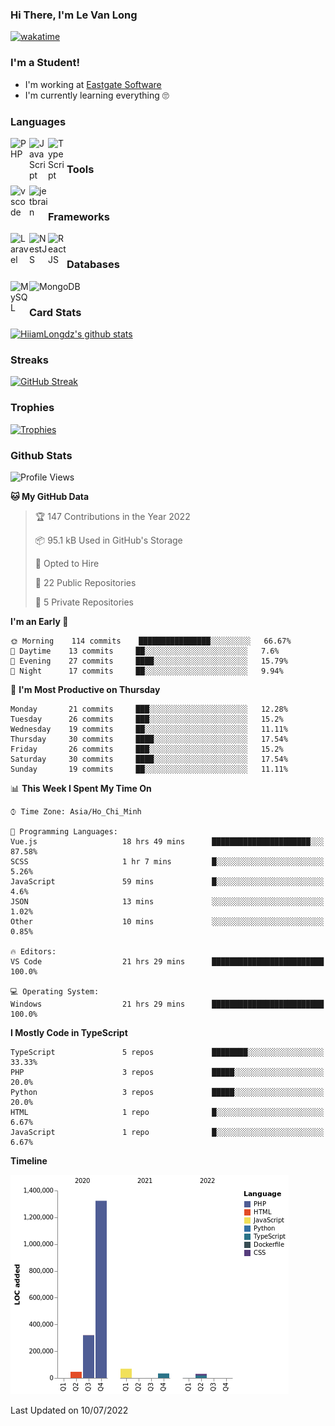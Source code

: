 ### Hi There, I'm Le Van Long 

[![wakatime](https://wakatime.com/badge/user/6843c55a-2a06-4fcd-8ddd-3f4718f8cf4d.svg)](https://wakatime.com/@6843c55a-2a06-4fcd-8ddd-3f4718f8cf4d)

### I'm a Student!
- I'm working at [Eastgate Software](https://eastgate-software.com/)
- I'm currently learning everything 🙄

### Languages
<img align="left" alt="PHP" src="https://img.icons8.com/dusk/64/000000/php-logo.png" width="30px"/>
<img align="left" alt="JavaScript" src="https://img.icons8.com/dusk/64/000000/javascript.png" width="30px"/>
<img align="left" alt="TypeScript" src="https://img.icons8.com/typescript" width="30px" />
<br />

### Tools
<img align="left" alt="vscode" src="https://img.icons8.com/dusk/64/000000/visual-studio-code-2019.png" width="30px"/>
<img align="left" alt="jetbrain" src="https://camo.githubusercontent.com/8268dcfb76697dd53286590ec9b4385d7a0b89ce/68747470733a2f2f63646e2e6a7364656c6976722e6e65742f6e706d2f73696d706c652d69636f6e734076332f69636f6e732f6a6574627261696e732e737667" width="30px"/>
<br />

### Frameworks
<img align="left" alt="Laravel" src="https://img.icons8.com/ios/50/000000/laravel.png" width="30px"/>
<img align="left" alt="NestJS" src="https://d33wubrfki0l68.cloudfront.net/e937e774cbbe23635999615ad5d7732decad182a/26072/logo-small.ede75a6b.svg" width="30px" />
<img align="left" alt="ReactJS" src="https://img.icons8.com/dusk/64/000000/react.png" width="30px" />
<br />

### Databases
<img align="left" alt="MySQL" src="https://img.icons8.com/ios-filled/50/000000/mysql-logo.png" width="30px"/>
<img align="left" alt="MongoDB" src="https://webimages.mongodb.com/_com_assets/cms/kpo5kblefbjq79065-Horizontal_Default.svg?auto=format%252Ccompress" height="30px" />
<br />

### Card Stats
[![HiiamLongdz's github stats](https://github-readme-stats.vercel.app/api?username=Eliitme&show_icons=true&theme=default)](#CardStats)

### Streaks
[![GitHub Streak](http://github-readme-streak-stats.herokuapp.com?user=Eliitme)](#Streaks)

### Trophies
[![Trophies](https://github-profile-trophy.vercel.app/?username=Eliitme&margin-w=10&theme=discord)](#Trophies)

### Github Stats
<!--START_SECTION:waka-->
![Profile Views](http://img.shields.io/badge/Profile%20Views-0-blue)

**🐱 My GitHub Data** 

> 🏆 147 Contributions in the Year 2022
 > 
> 📦 95.1 kB Used in GitHub's Storage 
 > 
> 💼 Opted to Hire
 > 
> 📜 22 Public Repositories 
 > 
> 🔑 5 Private Repositories  
 > 
**I'm an Early 🐤** 

```text
🌞 Morning    114 commits    ████████████████░░░░░░░░░   66.67% 
🌆 Daytime    13 commits     ██░░░░░░░░░░░░░░░░░░░░░░░   7.6% 
🌃 Evening    27 commits     ████░░░░░░░░░░░░░░░░░░░░░   15.79% 
🌙 Night      17 commits     ██░░░░░░░░░░░░░░░░░░░░░░░   9.94%

```
📅 **I'm Most Productive on Thursday** 

```text
Monday       21 commits     ███░░░░░░░░░░░░░░░░░░░░░░   12.28% 
Tuesday      26 commits     ███░░░░░░░░░░░░░░░░░░░░░░   15.2% 
Wednesday    19 commits     ██░░░░░░░░░░░░░░░░░░░░░░░   11.11% 
Thursday     30 commits     ████░░░░░░░░░░░░░░░░░░░░░   17.54% 
Friday       26 commits     ███░░░░░░░░░░░░░░░░░░░░░░   15.2% 
Saturday     30 commits     ████░░░░░░░░░░░░░░░░░░░░░   17.54% 
Sunday       19 commits     ██░░░░░░░░░░░░░░░░░░░░░░░   11.11%

```


📊 **This Week I Spent My Time On** 

```text
⌚︎ Time Zone: Asia/Ho_Chi_Minh

💬 Programming Languages: 
Vue.js                   18 hrs 49 mins      ██████████████████████░░░   87.58% 
SCSS                     1 hr 7 mins         █░░░░░░░░░░░░░░░░░░░░░░░░   5.26% 
JavaScript               59 mins             █░░░░░░░░░░░░░░░░░░░░░░░░   4.6% 
JSON                     13 mins             ░░░░░░░░░░░░░░░░░░░░░░░░░   1.02% 
Other                    10 mins             ░░░░░░░░░░░░░░░░░░░░░░░░░   0.85%

🔥 Editors: 
VS Code                  21 hrs 29 mins      █████████████████████████   100.0%

💻 Operating System: 
Windows                  21 hrs 29 mins      █████████████████████████   100.0%

```

**I Mostly Code in TypeScript** 

```text
TypeScript               5 repos             ████████░░░░░░░░░░░░░░░░░   33.33% 
PHP                      3 repos             █████░░░░░░░░░░░░░░░░░░░░   20.0% 
Python                   3 repos             █████░░░░░░░░░░░░░░░░░░░░   20.0% 
HTML                     1 repo              █░░░░░░░░░░░░░░░░░░░░░░░░   6.67% 
JavaScript               1 repo              █░░░░░░░░░░░░░░░░░░░░░░░░   6.67%

```


**Timeline**

![Chart not found](https://raw.githubusercontent.com/Eliitme/Eliitme/master/charts/bar_graph.png) 


 Last Updated on 10/07/2022
<!--END_SECTION:waka-->
